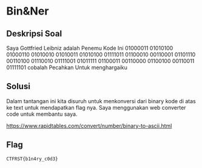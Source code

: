 # Bin&Ner

## Deskripsi Soal

Saya Gottfried Leibniz adalah Penemu Kode Ini 01000011 01010100 01000110 01010010 01010011 01010100 01111011 01100010 00110001 01101110 00110100 01110010 01111001 01011111 01100011 00110000 01100100 00110011 01111101 cobalah Pecahkan Untuk menghargaiku

## Solusi

Dalam tantangan ini kita disuruh untuk menkonversi dari binary kode di atas ke text untuk mendapatkan flag nya. Saya menggunakan web converter code untuk membantu saya.

https://www.rapidtables.com/convert/number/binary-to-ascii.html

## Flag

    CTFRST{b1n4ry_c0d3}


